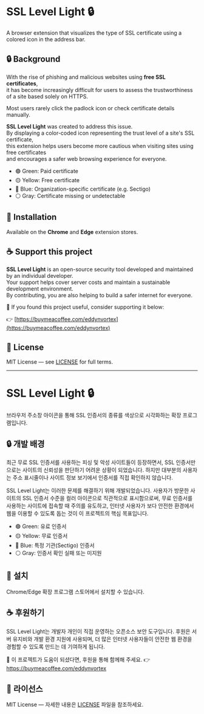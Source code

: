 # SSL Level Light 🔒

A browser extension that visualizes the type of SSL certificate using a colored icon in the address bar.

## 🔒 Background

With the rise of phishing and malicious websites using **free SSL certificates**,  
it has become increasingly difficult for users to assess the trustworthiness of a site based solely on HTTPS.

Most users rarely click the padlock icon or check certificate details manually.

**SSL Level Light** was created to address this issue.  
By displaying a color-coded icon representing the trust level of a site's SSL certificate,  
this extension helps users become more cautious when visiting sites using free certificates  
and encourages a safer web browsing experience for everyone.

- 🟢 Green: Paid certificate
- 🟡 Yellow: Free certificate
- 🔵 Blue: Organization-specific certificate (e.g. Sectigo)
- ⚪ Gray: Certificate missing or undetectable

## 🚀 Installation

Available on the **Chrome** and **Edge** extension stores.

## ☕ Support this project

**SSL Level Light** is an open-source security tool developed and maintained by an individual developer.  
Your support helps cover server costs and maintain a sustainable development environment.  
By contributing, you are also helping to build a safer internet for everyone.

🫶 If you found this project useful, consider supporting it below:

👉 [https://buymeacoffee.com/eddynvortex](https://buymeacoffee.com/eddynvortex)

## 🧾 License

MIT License — see [LICENSE](./LICENSE) for full terms.



------------------------------------------------------------------------------



# SSL Level Light 🔒

브라우저 주소창 아이콘을 통해 SSL 인증서의 종류를 색상으로 시각화하는 확장 프로그램입니다.

## 🔒 개발 배경
 
최근 무료 SSL 인증서를 사용하는 피싱 및 악성 사이트들이 등장하면서,
SSL 인증서만으로는 사이트의 신뢰성을 판단하기 어려운 상황이 되었습니다.
하지만 대부분의 사용자는 주소 표시줄이나 사이트 정보 보기에서 인증서를 직접 확인하지 않습니다.

SSL Level Light는 이러한 문제를 해결하기 위해 개발되었습니다.
사용자가 방문한 사이트의 SSL 인증서 수준을 컬러 아이콘으로 직관적으로 표시함으로써,
무료 인증서를 사용하는 사이트에 접속할 때 주의를 유도하고,
인터넷 사용자가 보다 안전한 환경에서 웹을 이용할 수 있도록 돕는 것이 이 프로젝트의 핵심 목표입니다.

- 🟢 Green: 유료 인증서
- 🟡 Yellow: 무료 인증서
- 🔵 Blue: 특정 기관(Sectigo) 인증서
- ⚪ Gray: 인증서 확인 실패 또는 미지원

## 🚀 설치

Chrome/Edge 확장 프로그램 스토어에서 설치할 수 있습니다.

## ☕ 후원하기

SSL Level Light는 개발자 개인이 직접 운영하는 오픈소스 보안 도구입니다.
후원은 서버 유지비와 개발 환경 지원에 사용되며,
더 많은 인터넷 사용자들이 안전한 웹 환경을 경험할 수 있도록 만드는 데 기여하게 됩니다.

🫶 이 프로젝트가 도움이 되셨다면, 후원을 통해 함께해 주세요.
👉 https://buymeacoffee.com/eddynvortex

## 🧾 라이선스

MIT License — 자세한 내용은 [LICENSE](./LICENSE) 파일을 참조하세요.
